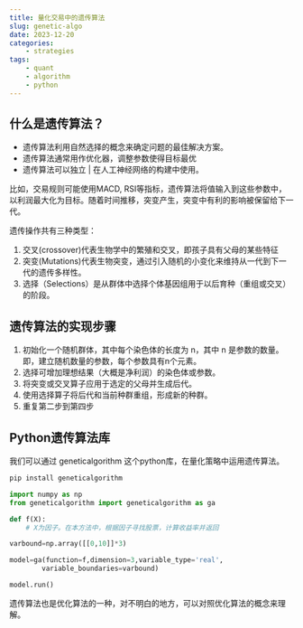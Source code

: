 ```yaml
---
title: 量化交易中的遗传算法
slug: genetic-algo
date: 2023-12-20
categories:
    - strategies
tags:
    - quant
    - algorithm
    - python
---
```



## 什么是遗传算法？

- 遗传算法利用自然选择的概念来确定问题的最佳解决方案。
- 遗传算法通常用作优化器，调整参数使得目标最优
- 遗传算法可以独立 | 在人工神经网络的构建中使用。

<!--more-->

比如，交易规则可能使用MACD, RSI等指标，遗传算法将值输入到这些参数中，以利润最大化为目标。随着时间推移，突变产生，突变中有利的影响被保留给下一代。

遗传操作共有三种类型：

1. 交叉(crossover)代表生物学中的繁殖和交叉，即孩子具有父母的某些特征
2. 突变(Mutations)代表生物突变，通过引入随机的小变化来维持从一代到下一代的遗传多样性。
3. 选择（Selections）是从群体中选择个体基因组用于以后育种（重组或交叉）的阶段。

## 遗传算法的实现步骤
1. 初始化一个随机群体，其中每个染色体的长度为 n，其中 n 是参数的数量。即，建立随机数量的参数，每个参数具有n个元素。
2. 选择可增加理想结果（大概是净利润）的染色体或参数。
3. 将突变或交叉算子应用于选定的父母并生成后代。
4. 使用选择算子将后代和当前种群重组，形成新的种群。
5. 重复第二步到第四步

## Python遗传算法库

我们可以通过 geneticalgorithm 这个python库，在量化策略中运用遗传算法。

```python
pip install geneticalgorithm
```


```python
import numpy as np
from geneticalgorithm import geneticalgorithm as ga

def f(X):
    # X为因子。在本方法中，根据因子寻找股票，计算收益率并返回

varbound=np.array([[0,10]]*3)

model=ga(function=f,dimension=3,variable_type='real',
        variable_boundaries=varbound)

model.run()
```

遗传算法也是优化算法的一种，对不明白的地方，可以对照优化算法的概念来理解。


